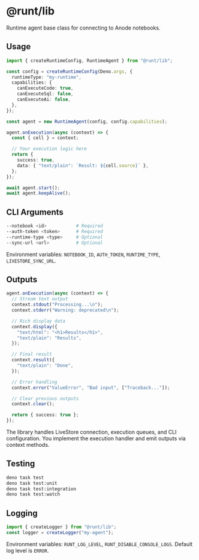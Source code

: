 # @runt/lib

Runtime agent base class for connecting to Anode notebooks.

## Usage

```typescript
import { createRuntimeConfig, RuntimeAgent } from "@runt/lib";

const config = createRuntimeConfig(Deno.args, {
  runtimeType: "my-runtime",
  capabilities: {
    canExecuteCode: true,
    canExecuteSql: false,
    canExecuteAi: false,
  },
});

const agent = new RuntimeAgent(config, config.capabilities);

agent.onExecution(async (context) => {
  const { cell } = context;

  // Your execution logic here
  return {
    success: true,
    data: { "text/plain": `Result: ${cell.source}` },
  };
});

await agent.start();
await agent.keepAlive();
```

## CLI Arguments

```bash
--notebook <id>           # Required
--auth-token <token>      # Required
--runtime-type <type>     # Optional
--sync-url <url>          # Optional
```

Environment variables: `NOTEBOOK_ID`, `AUTH_TOKEN`, `RUNTIME_TYPE`,
`LIVESTORE_SYNC_URL`.

## Outputs

```typescript
agent.onExecution(async (context) => {
  // Stream text output
  context.stdout("Processing...\n");
  context.stderr("Warning: deprecated\n");

  // Rich display data
  context.display({
    "text/html": "<h1>Results</h1>",
    "text/plain": "Results",
  });

  // Final result
  context.result({
    "text/plain": "Done",
  });

  // Error handling
  context.error("ValueError", "Bad input", ["Traceback..."]);

  // Clear previous outputs
  context.clear();

  return { success: true };
});
```

The library handles LiveStore connection, execution queues, and CLI
configuration. You implement the execution handler and emit outputs via context
methods.

## Testing

```bash
deno task test
deno task test:unit
deno task test:integration
deno task test:watch
```

## Logging

```typescript
import { createLogger } from "@runt/lib";
const logger = createLogger("my-agent");
```

Environment variables: `RUNT_LOG_LEVEL`, `RUNT_DISABLE_CONSOLE_LOGS`. Default
log level is `ERROR`.
